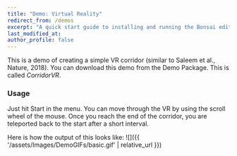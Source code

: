 ```yaml
---
title: "Demo: Virtual Reality"
redirect_from: /demos
excerpt: "A quick start guide to installing and running the Bonsai editor."
last_modified_at: 
author_profile: false
---
```


This is a demo of creating a simple VR corridor (similar to Saleem et al., Nature, 2018).
You can download this demo from the Demo Package. This is called _CorridorVR_. 

### Usage
Just hit Start in the menu. You can move through the VR by using the scroll wheel of the mouse. 
Once you reach the end of the corridor, you are teleported back to the start after a short interval. 

Here is how the output of this looks like:
![]({{ '/assets/Images/DemoGIFs/basic.gif' | relative_url }})